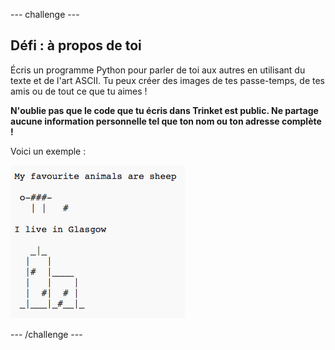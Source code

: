 \--- challenge \---

## Défi : à propos de toi

Écris un programme Python pour parler de toi aux autres en utilisant du texte et de l'art ASCII. Tu peux créer des images de tes passe-temps, de tes amis ou de tout ce que tu aimes !

**N'oublie pas que le code que tu écris dans Trinket est public. Ne partage aucune information personnelle tel que ton nom ou ton adresse complète !**

Voici un exemple :

![capture d'écran](images/me-about.png)

\--- /challenge \---